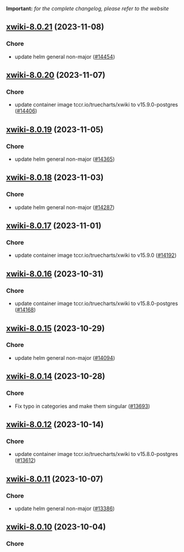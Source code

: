 **Important:**
*for the complete changelog, please refer to the website*




## [xwiki-8.0.21](https://github.com/truecharts/charts/compare/xwiki-8.0.20...xwiki-8.0.21) (2023-11-08)

### Chore

- update helm general non-major ([#14454](https://github.com/truecharts/charts/issues/14454))
  
  


## [xwiki-8.0.20](https://github.com/truecharts/charts/compare/xwiki-8.0.19...xwiki-8.0.20) (2023-11-07)

### Chore

- update container image tccr.io/truecharts/xwiki to v15.9.0-postgres ([#14406](https://github.com/truecharts/charts/issues/14406))
  
  


## [xwiki-8.0.19](https://github.com/truecharts/charts/compare/xwiki-8.0.18...xwiki-8.0.19) (2023-11-05)

### Chore

- update helm general non-major ([#14365](https://github.com/truecharts/charts/issues/14365))
  
  


## [xwiki-8.0.18](https://github.com/truecharts/charts/compare/xwiki-8.0.17...xwiki-8.0.18) (2023-11-03)

### Chore

- update helm general non-major ([#14287](https://github.com/truecharts/charts/issues/14287))
  
  


## [xwiki-8.0.17](https://github.com/truecharts/charts/compare/xwiki-8.0.16...xwiki-8.0.17) (2023-11-01)

### Chore

- update container image tccr.io/truecharts/xwiki to v15.9.0 ([#14192](https://github.com/truecharts/charts/issues/14192))
  
  


## [xwiki-8.0.16](https://github.com/truecharts/charts/compare/xwiki-8.0.15...xwiki-8.0.16) (2023-10-31)

### Chore

- update container image tccr.io/truecharts/xwiki to v15.8.0-postgres ([#14168](https://github.com/truecharts/charts/issues/14168))
  
  


## [xwiki-8.0.15](https://github.com/truecharts/charts/compare/xwiki-8.0.14...xwiki-8.0.15) (2023-10-29)

### Chore

- update helm general non-major ([#14094](https://github.com/truecharts/charts/issues/14094))
  
  


## [xwiki-8.0.14](https://github.com/truecharts/charts/compare/xwiki-8.0.12...xwiki-8.0.14) (2023-10-28)

### Chore

- Fix typo in categories and make them singular ([#13693](https://github.com/truecharts/charts/issues/13693))
  
  


## [xwiki-8.0.12](https://github.com/truecharts/charts/compare/xwiki-8.0.11...xwiki-8.0.12) (2023-10-14)

### Chore

- update container image tccr.io/truecharts/xwiki to v15.8.0-postgres ([#13612](https://github.com/truecharts/charts/issues/13612))
  
  


## [xwiki-8.0.11](https://github.com/truecharts/charts/compare/xwiki-8.0.10...xwiki-8.0.11) (2023-10-07)

### Chore

- update helm general non-major ([#13386](https://github.com/truecharts/charts/issues/13386))
  
  


## [xwiki-8.0.10](https://github.com/truecharts/charts/compare/xwiki-8.0.9...xwiki-8.0.10) (2023-10-04)

### Chore
